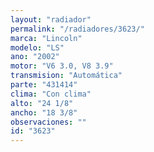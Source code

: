 ```yaml
---
layout: "radiador"
permalink: "/radiadores/3623/"
marca: "Lincoln"
modelo: "LS"
ano: "2002"
motor: "V6 3.0, V8 3.9"
transmision: "Automática"
parte: "431414"
clima: "Con clima"
alto: "24 1/8"
ancho: "18 3/8"
observaciones: ""
id: "3623"
---
```



